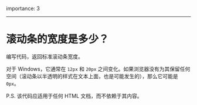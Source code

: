 importance: 3

---

# 滚动条的宽度是多少？

编写代码，返回标准滚动条宽度。

对于 Windows，它通常在 `12px` 和 `20px` 之间变化。如果浏览器没有为其保留任何空间（滚动条以半透明的样式在文本上面，也是可能发生的），那么它可能是 `0px`。

P.S. 该代码应适用于任何 HTML 文档，而不依赖于其内容。
